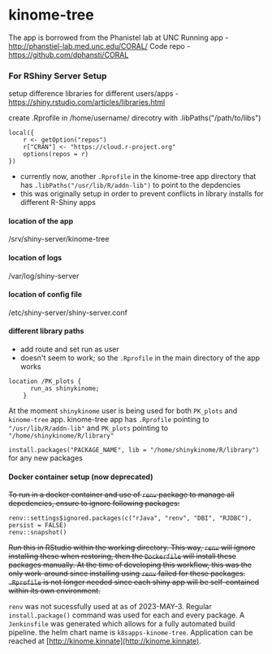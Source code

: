 # kinome-tree

The app is borrowed from the Phanistel lab at UNC
Running app - http://phanstiel-lab.med.unc.edu/CORAL/
Code repo - https://github.com/dphansti/CORAL

### For RShiny Server Setup

setup difference libraries for different users/apps - https://shiny.rstudio.com/articles/libraries.html

create .Rprofile in /home/username/ direcotry with .libPaths("/path/to/libs")

```
local({
    r <- getOption("repos")
    r["CRAN"] <- "https://cloud.r-project.org"
    options(repos = r)
})
```

- currently now, another `.Rprofile` in the kinome-tree app directory that has `.libPaths("/usr/lib/R/addn-lib")` to point to the depdencies
- this was originally setup in order to prevent conflicts in library installs for different R-Shiny apps

#### location of the app

/srv/shiny-server/kinome-tree

#### location of logs

/var/log/shiny-server

#### location of config file

/etc/shiny-server/shiny-server.conf

#### different library paths

- add route and set run as user
- doesn't seem to work; so the `.Rprofile` in the main directory of the app works

```
location /PK_plots {
      run_as shinykinome;
    }
```

At the moment `shinykinome` user is being used for both `PK_plots` and `kinome-tree` app.
kinome-tree app has `.Rprofile` pointing to `"/usr/lib/R/addn-lib"` and `PK_plots` pointing to `"/home/shinykinome/R/library"`

`install.packages("PACKAGE_NAME", lib = "/home/shinykinome/R/library")` for any new packages

#### Docker container setup (now deprecated)

~~To run in a docker container and use of `renv` package to manage all
depedencies, ensure to ignore following packages:~~

```
renv::settings$ignored.packages(c("rJava", "renv", "DBI", "RJDBC"), persist = FALSE)
renv::snapshot()
```

~~Run this in RStudio within the working directory. This way, `renv` will ignore installing these when restoring, then the
`Dockerfile` will install these packages manually. At the time of developing this
workflow, this was the only work-around since installing using `renv` failed for
these packages. `.Rprofile` is not longer needed since each shiny app will be
self-contained within its own environment.~~

`renv` was not sucessfully used at as of 2023-MAY-3. Regular
`install.package()` command was used for each and every package. A
`Jenkinsfile` was generated which allows for a fully automated build pipeline.
the helm chart name is `k8sapps-kinome-tree`. Application can be reached at
[http://kinome.kinnate](http://kinome.kinnate).
